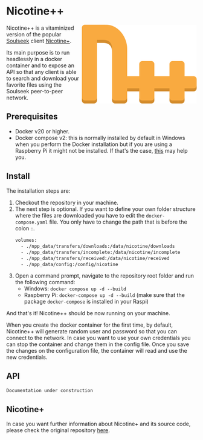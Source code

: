 # Nicotine++

<img src="pynicotine/gtkgui/icons/hicolor/scalable/apps/org.nicotine_plus.Nicotinepp.svg" align="right">

Nicotine++ is a vitaminized version of the popular [Soulseek](https://www.slsknet.org/) client [Nicotine+](https://nicotine-plus.org/).

Its main purpose is to run headlessly in a docker container and to expose an API so that any client is able to search and download your favorite files using the Soulseek peer-to-peer network.

## Prerequisites

- Docker v20 or higher.
- Docker compose v2: this is normally installed by default in Windows when you perform the Docker installation but if you are using a Raspberry Pi it might not be installed. If that's the case, [this](https://medium.com/@vinothsubramanian/how-to-install-docker-compose-in-raspberry-pi-4a11e6314bbb) may help you.

## Install

The installation steps are:

1. Checkout the repository in your machine.
2. The next step is optional. If you want to define your own folder structure where the files are downloaded you have to edit the `docker-compose.yaml` file. You only have to change the path that is before the colon `:`.
    ```
    volumes:
      - ./npp_data/transfers/downloads:/data/nicotine/downloads
      - ./npp_data/transfers/incomplete:/data/nicotine/incomplete
      - ./npp_data/transfers/received:/data/nicotine/received
      - ./npp_data/config:/config/nicotine
    
    ```
3. Open a command prompt, navigate to the repository root folder and run the following command:  
   - Windows: ```docker compose up -d --build```
   - Raspberry Pi: ```docker-compose up -d --build``` (make sure that the package ```docker-compose``` is installed in your Raspi)

And that's it! Nicotine++ should be now running on your machine. 

When you create the docker container for the first time, by default, Nicotine++ will generate random user and password so that you can connect to the network. In case you want to use your own credentials you can stop the container and change them in the config file. Once you save the changes on the configuration file, the container will read and use the new credentials.

## API

```
Documentation under construction
```

## Nicotine+
In case you want further information about Nicotine+ and its source code, please check the original repository [here](https://github.com/nicotine-plus/nicotine-plus).
